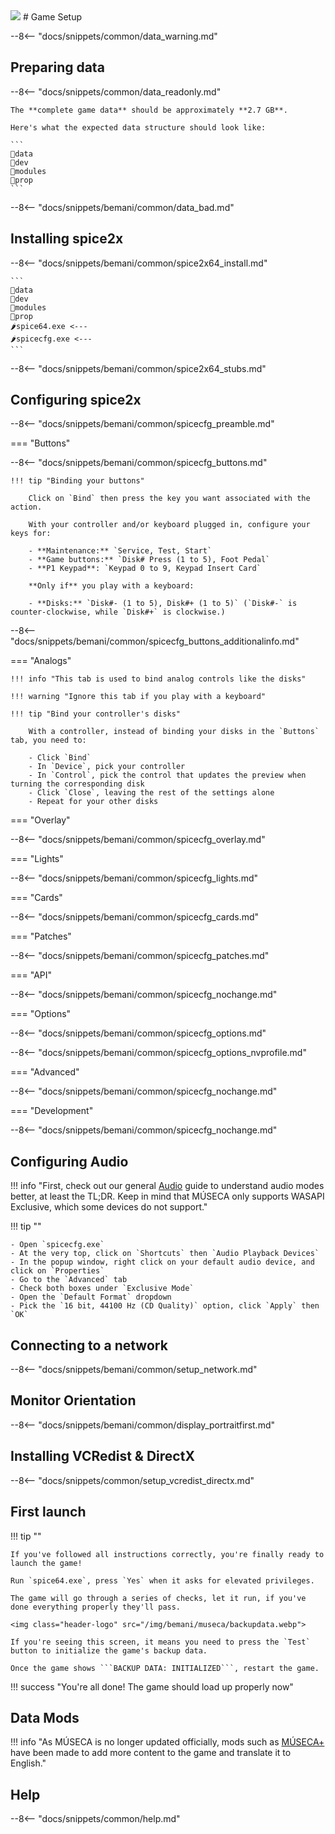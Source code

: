 <img class="header-logo" src="/img/bemani/museca/logo.webp">
# Game Setup

--8<-- "docs/snippets/common/data_warning.md"

## Preparing data

--8<-- "docs/snippets/common/data_readonly.md"

	The **complete game data** should be approximately **2.7 GB**.
	
	Here's what the expected data structure should look like: 

	```
	📂data
	📂dev
	📂modules
	📂prop
	```

--8<-- "docs/snippets/bemani/common/data_bad.md"

## Installing spice2x

--8<-- "docs/snippets/bemani/common/spice2x64_install.md"

	```
	📂data
	📂dev
	📂modules
	📂prop
	🌶️spice64.exe <---
	🌶️spicecfg.exe <---
	```

--8<-- "docs/snippets/bemani/common/spice2x64_stubs.md"

## Configuring spice2x

--8<-- "docs/snippets/bemani/common/spicecfg_preamble.md"

=== "Buttons"

--8<-- "docs/snippets/bemani/common/spicecfg_buttons.md"

    !!! tip "Binding your buttons" 

        Click on `Bind` then press the key you want associated with the action.

        With your controller and/or keyboard plugged in, configure your keys for:  

        - **Maintenance:** `Service, Test, Start`
        - **Game buttons:** `Disk# Press (1 to 5), Foot Pedal`
        - **P1 Keypad**: `Keypad 0 to 9, Keypad Insert Card` 

        **Only if** you play with a keyboard:

        - **Disks:** `Disk#- (1 to 5), Disk#+ (1 to 5)` (`Disk#-` is counter-clockwise, while `Disk#+` is clockwise.)
  
--8<-- "docs/snippets/bemani/common/spicecfg_buttons_additionalinfo.md"
  
=== "Analogs"

	!!! info "This tab is used to bind analog controls like the disks"

	!!! warning "Ignore this tab if you play with a keyboard"

	!!! tip "Bind your controller's disks"

		With a controller, instead of binding your disks in the `Buttons` tab, you need to:

		- Click `Bind`
		- In `Device`, pick your controller
		- In `Control`, pick the control that updates the preview when turning the corresponding disk
		- Click `Close`, leaving the rest of the settings alone
		- Repeat for your other disks

=== "Overlay"

--8<-- "docs/snippets/bemani/common/spicecfg_overlay.md"

=== "Lights"

--8<-- "docs/snippets/bemani/common/spicecfg_lights.md"

=== "Cards"

--8<-- "docs/snippets/bemani/common/spicecfg_cards.md"

=== "Patches"

--8<-- "docs/snippets/bemani/common/spicecfg_patches.md"

=== "API"

--8<-- "docs/snippets/bemani/common/spicecfg_nochange.md"

=== "Options"

--8<-- "docs/snippets/bemani/common/spicecfg_options.md"

--8<-- "docs/snippets/bemani/common/spicecfg_options_nvprofile.md"

=== "Advanced"

--8<-- "docs/snippets/bemani/common/spicecfg_nochange.md"

=== "Development"

--8<-- "docs/snippets/bemani/common/spicecfg_nochange.md"

## Configuring Audio

!!! info "First, check out our general [Audio](/extras/audio.md) guide to understand audio modes better, at least the TL;DR. Keep in mind that MÚSECA only supports WASAPI Exclusive, which some devices do not support."

!!! tip ""

	- Open `spicecfg.exe`
	- At the very top, click on `Shortcuts` then `Audio Playback Devices`
	- In the popup window, right click on your default audio device, and click on `Properties`
	- Go to the `Advanced` tab
	- Check both boxes under `Exclusive Mode`
	- Open the `Default Format` dropdown
	- Pick the `16 bit, 44100 Hz (CD Quality)` option, click `Apply` then `OK`

## Connecting to a network

--8<-- "docs/snippets/bemani/common/setup_network.md"

## Monitor Orientation

--8<-- "docs/snippets/bemani/common/display_portraitfirst.md"

## Installing VCRedist & DirectX

--8<-- "docs/snippets/common/setup_vcredist_directx.md"

## First launch

!!! tip ""

	If you've followed all instructions correctly, you're finally ready to launch the game!

	Run `spice64.exe`, press `Yes` when it asks for elevated privileges.

	The game will go through a series of checks, let it run, if you've done everything properly they'll pass.

	<img class="header-logo" src="/img/bemani/museca/backupdata.webp">

	If you're seeing this screen, it means you need to press the `Test` button to initialize the game's backup data.

	Once the game shows ```BACKUP DATA: INITIALIZED```, restart the game.

!!! success "You're all done! The game should load up properly now"

## Data Mods

!!! info "As MÚSECA is no longer updated officially, mods such as [MÚSECA+](https://museca.plus/) have been made to add more content to the game and translate it to English."

## Help

--8<-- "docs/snippets/common/help.md"
